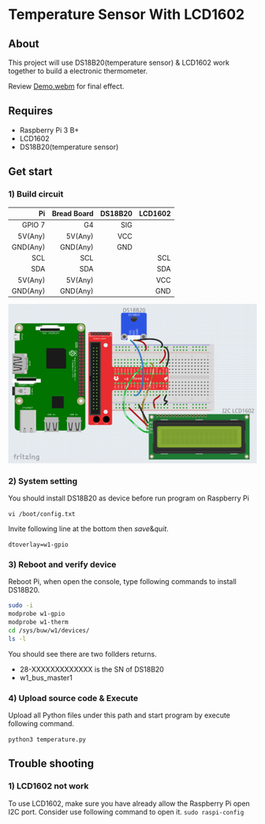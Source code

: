 # Temperature Sensor With LCD1602

## About
This project will use DS18B20(temperature sensor) & LCD1602 work together to build a electronic thermometer.

Review [Demo.webm](Demo.webm) for final effect.

## Requires
- Raspberry Pi 3 B+
- LCD1602
- DS18B20(temperature sensor)

## Get start
### 1) Build circuit
|Pi     |Bread Board|DS18B20|LCD1602|
|------:|----------:|------:|------:|
|GPIO 7 |G4         |SIG    |       |
|5V(Any)|5V(Any)    |VCC    |       |
|GND(Any)|GND(Any)  |GND    |       |
|SCL    |SCL        |       |SCL    |
|SDA    |SDA        |       |SDA    |
|5V(Any)|5V(Any)    |       |VCC    |
|GND(Any)|GND(Any)  |       |GND    |

![circuit](circuit.png)

### 2) System setting
You should install DS18B20 as device before run program on Raspberry Pi

`
vi /boot/config.txt
`

Invite following line at the bottom then _save_&_quit_.

`
dtoverlay=w1-gpio
`

### 3) Reboot and verify device
Reboot Pi, when open the console, type following commands to install DS18B20.

```sh
sudo -i
modprobe w1-gpio
modprobe w1-therm
cd /sys/buw/w1/devices/
ls -l
```

You should see there are two follders returns.
- 28-XXXXXXXXXXXXX  is the SN of DS18B20
- w1_bus_master1

### 4) Upload source code & Execute
Upload all Python files under this path and start program by execute following command.

`
python3 temperature.py
`

## Trouble shooting
### 1) LCD1602 not work
To use LCD1602, make sure you have already allow the Raspberry Pi open I2C port. Consider use following command to open it.
`
sudo raspi-config
`
